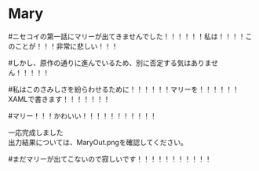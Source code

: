 ﻿Mary
====
#ニセコイの第一話にマリーが出てきませんでした！！！！！！私は！！！！このことが！！！非常に悲しい！！！

#しかし、原作の通りに進んでいるため、別に否定する気はありません！！！！！

#私はこのさみしさを紛らわせるために！！！！！！マリーを！！！！！！XAMLで書きます！！！！！！！

#マリー！！！かわいい！！！！！！！！！！！

一応完成しました  
出力結果については、MaryOut.pngを確認してください。

#まだマリーが出てこないので寂しいです！！！！！！！！！！！
